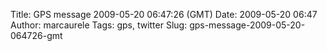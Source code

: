 Title: GPS message 2009-05-20 06:47:26 (GMT)
Date: 2009-05-20 06:47
Author: marcaurele
Tags: gps, twitter
Slug: gps-message-2009-05-20-064726-gmt

<!--break-->

<div class="gmap" id="gmap_20090519_234726">
</div>
</p>


